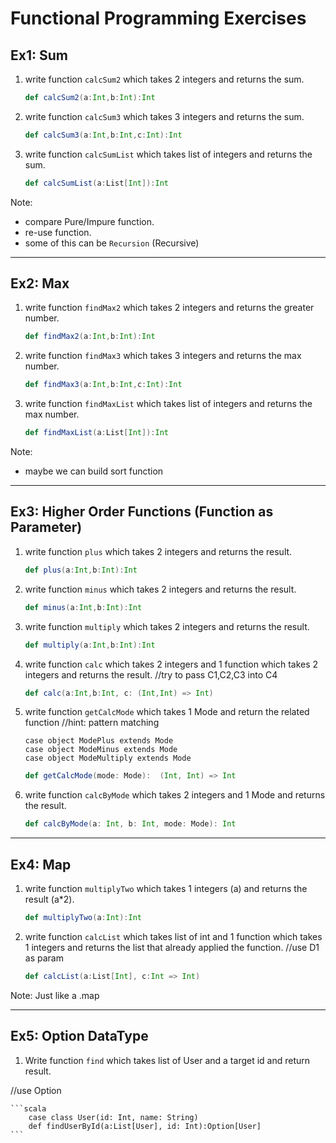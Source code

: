 # Functional Programming Exercises

## Ex1: Sum

1. write function `calcSum2` which takes 2 integers and returns the sum.
    ```scala
    def calcSum2(a:Int,b:Int):Int
    ```

2. write function `calcSum3` which takes 3 integers and returns the sum.
    ```scala
    def calcSum3(a:Int,b:Int,c:Int):Int
    ```

3. write function `calcSumList` which takes list of integers and returns the sum.
    ```scala
    def calcSumList(a:List[Int]):Int
    ```

Note: 
* compare Pure/Impure function.
* re-use function.
* some of this can be `Recursion` (Recursive)

-------------
<div style="page-break-after: always;"></div>

## Ex2: Max 

1. write function `findMax2` which takes 2 integers and returns the greater number.
    ```scala
    def findMax2(a:Int,b:Int):Int
    ```
  
2. write function `findMax3` which takes 3 integers and returns the max number.
    ```scala
    def findMax3(a:Int,b:Int,c:Int):Int
    ```

3. write function `findMaxList` which takes list of integers and returns the max number.
    ```scala
    def findMaxList(a:List[Int]):Int
    ```

Note: 
* maybe we can build sort function

-------------
<div style="page-break-after: always;"></div>

## Ex3: Higher Order Functions (Function as Parameter)

1. write function `plus`  which takes 2 integers and returns the result.
    ```scala
    def plus(a:Int,b:Int):Int
    ```

2. write function `minus`  which takes 2 integers and returns the result.
    ```scala
    def minus(a:Int,b:Int):Int
    ```

3. write function `multiply`  which takes 2 integers and returns the result.
    ```scala
    def multiply(a:Int,b:Int):Int
    ```

4. write function `calc` which takes 2 integers and 1 function which takes 2 integers and returns the result. 
//try to pass C1,C2,C3 into C4
    ```scala
    def calc(a:Int,b:Int, c: (Int,Int) => Int)  
    ```

5.  write function `getCalcMode` which takes 1 Mode and return the related function
    //hint: pattern matching
    ```sealed trait Mode
    case object ModePlus extends Mode
    case object ModeMinus extends Mode
    case object ModeMultiply extends Mode
    ``` 
  
    ```scala
    def getCalcMode(mode: Mode):  (Int, Int) => Int  
    ```

6.  write function `calcByMode` which takes 2 integers and 1 Mode and returns the result. 
    ```scala
    def calcByMode(a: Int, b: Int, mode: Mode): Int
    ```

-------------
<div style="page-break-after: always;"></div>

## Ex4: Map
1. write function `multiplyTwo` which takes 1 integers (a) and returns the result (a*2).
    ```scala
    def multiplyTwo(a:Int):Int
    ```

2. write function `calcList` which takes list of int and 1 function which takes 1 integers and returns the list that already applied the function. 
//use D1 as param
    ```scala
    def calcList(a:List[Int], c:Int => Int)
    ```

Note: Just like a .map

-------------
<div style="page-break-after: always;"></div>

## Ex5: Option DataType
1. Write function `find` which takes list of User and a target id and return result.

//use Option

    ```scala
        case class User(id: Int, name: String)
        def findUserById(a:List[User], id: Int):Option[User]
    ```